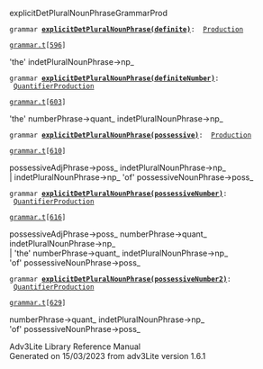 <span class="title">explicitDetPluralNounPhrase</span><span class="type">GrammarProd</span>

`grammar `**[`explicitDetPluralNounPhrase(definite)`](../object/explicitDetPluralNounPhrase(definite).html)**` :   `[`Production`](../object/Production.html)

[`grammar.t`](../file/grammar.t.html)`[`[`596`](../source/grammar.t.html#596)`]`

<div class="gramrule">

'the' indetPluralNounPhrase-\>np\_  

</div>

`grammar `**[`explicitDetPluralNounPhrase(definiteNumber)`](../object/explicitDetPluralNounPhrase(definiteNumber).html)**` :   `[`QuantifierProduction`](../object/QuantifierProduction.html)

[`grammar.t`](../file/grammar.t.html)`[`[`603`](../source/grammar.t.html#603)`]`

<div class="gramrule">

'the' numberPhrase-\>quant\_ indetPluralNounPhrase-\>np\_  

</div>

`grammar `**[`explicitDetPluralNounPhrase(possessive)`](../object/explicitDetPluralNounPhrase(possessive).html)**` :   `[`Production`](../object/Production.html)

[`grammar.t`](../file/grammar.t.html)`[`[`610`](../source/grammar.t.html#610)`]`

<div class="gramrule">

possessiveAdjPhrase-\>poss\_ indetPluralNounPhrase-\>np\_  
\| indetPluralNounPhrase-\>np\_ 'of' possessiveNounPhrase-\>poss\_  

</div>

`grammar `**[`explicitDetPluralNounPhrase(possessiveNumber)`](../object/explicitDetPluralNounPhrase(possessiveNumber).html)**` :   `[`QuantifierProduction`](../object/QuantifierProduction.html)

[`grammar.t`](../file/grammar.t.html)`[`[`616`](../source/grammar.t.html#616)`]`

<div class="gramrule">

possessiveAdjPhrase-\>poss\_ numberPhrase-\>quant\_
indetPluralNounPhrase-\>np\_  
\| 'the' numberPhrase-\>quant\_ indetPluralNounPhrase-\>np\_  
'of' possessiveNounPhrase-\>poss\_  

</div>

`grammar `**[`explicitDetPluralNounPhrase(possessiveNumber2)`](../object/explicitDetPluralNounPhrase(possessiveNumber2).html)**` :   `[`QuantifierProduction`](../object/QuantifierProduction.html)

[`grammar.t`](../file/grammar.t.html)`[`[`629`](../source/grammar.t.html#629)`]`

<div class="gramrule">

numberPhrase-\>quant\_ indetPluralNounPhrase-\>np\_  
'of' possessiveNounPhrase-\>poss\_  

</div>

<div class="ftr">

Adv3Lite Library Reference Manual  
Generated on 15/03/2023 from adv3Lite version 1.6.1

</div>

